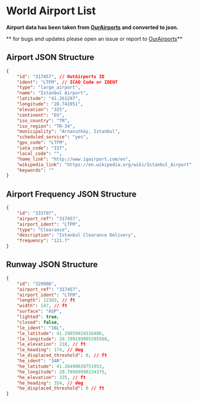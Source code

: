 # World Airport List


**Airport data has been taken from [OurAirports](https://ourairports.com/) and converted to json.**

** for bugs and updates please open an issue or report to [OurAirports](https://ourairports.com/)**


## Airport JSON Structure

```json
{
    "id": "317457", // OutAirports ID
    "ident": "LTFM", // ICAO Code or IDENT
    "type": "large_airport",
    "name": "İstanbul Airport",
    "latitude": "41.261297",
    "longitude": "28.741951",
    "elevation": "325",
    "continent": "EU",
    "iso_country": "TR",
    "iso_region": "TR-34",
    "municipality": "Arnavutköy, Istanbul",
    "scheduled_service": "yes",
    "gps_code": "LTFM",
    "iata_code": "IST",
    "local_code": "",
    "home_link": "http://www.igairport.com/en",
    "wikipedia_link": "https://en.wikipedia.org/wiki/Istanbul_Airport",
    "keywords": ""
}
```

## Airport Frequency JSON Structure

```json
{
    "id": "333707",
    "airport_ref": "317457",
    "airport_ident": "LTFM",
    "type": "Clearance",
    "description": "Istanbul Clearance Delivery",
    "frequency": "121.7"
}
```

## Runway JSON Structure

```json
{
    "id": "329986",
    "airport_ref": "317457",
    "airport_ident": "LTFM",
    "length": 12303, // ft
    "width": 147, // ft
    "surface": "ASP",
    "lighted": true,
    "closed": false,
    "le_ident": "16L",
    "le_latitude": 41.29859924316406,
    "le_longitude": 28.709199905395508,
    "le_elevation": 218, // ft
    "le_heading": 174, // deg
    "le_displaced_threshold": 0, // ft
    "he_ident": "34R",
    "he_latitude": 41.26490020751953,
    "he_longitude": 28.70989990234375,
    "he_elevation": 325, // ft
    "he_heading": 354, // deg
    "he_displaced_threshold": 0 // ft
}
```